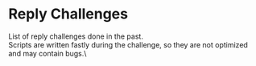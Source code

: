# Reply Challenges 
List of reply challenges done in the past.\
Scripts are written fastly during the challenge, so they are not optimized and may contain bugs.\

